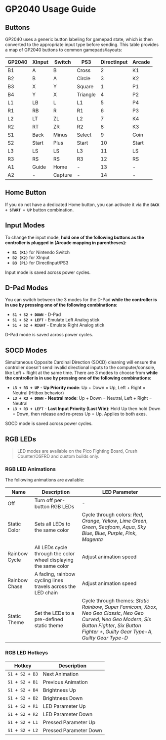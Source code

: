 # GP2040 Usage Guide

## Buttons

GP2040 uses a generic button labeling for gamepad state, which is then converted to the appropriate input type before sending. This table provides a map of GP2040 buttons to common gamepads/layouts:

| GP2040  | XInput | Switch  | PS3          | DirectInput  | Arcade |
| ------- | ------ | ------- | ------------ | ------------ | ------ |
| B1      | A      | B       | Cross        | 2            | K1     |
| B2      | B      | A       | Circle       | 3            | K2     |
| B3      | X      | Y       | Square       | 1            | P1     |
| B4      | Y      | X       | Triangle     | 4            | P2     |
| L1      | LB     | L       | L1           | 5            | P4     |
| R1      | RB     | R       | R1           | 6            | P3     |
| L2      | LT     | ZL      | L2           | 7            | K4     |
| R2      | RT     | ZR      | R2           | 8            | K3     |
| S1      | Back   | Minus   | Select       | 9            | Coin   |
| S2      | Start  | Plus    | Start        | 10           | Start  |
| L3      | LS     | LS      | L3           | 11           | LS     |
| R3      | RS     | RS      | R3           | 12           | RS     |
| A1      | Guide  | Home    | -            | 13           | -      |
| A2      | -      | Capture | -            | 14           | -      |

## Home Button

If you do not have a dedicated Home button, you can activate it via the **`BACK + START + UP`** button combination.

## Input Modes

To change the input mode, **hold one of the following buttons as the controller is plugged in (Arcade mapping in parentheses):**

* **`B1 (K1)`** for Nintendo Switch
* **`B2 (K2)`** for XInput
* **`B3 (P1)`** for DirectInput/PS3

Input mode is saved across power cycles.

## D-Pad Modes

You can switch between the 3 modes for the D-Pad **while the controller is in use by pressing one of the following combinations:**

* **`S1 + S2 + DOWN`** - D-Pad
* **`S1 + S2 + LEFT`** - Emulate Left Analog stick
* **`S1 + S2 + RIGHT`** - Emulate Right Analog stick

D-Pad mode is saved across power cycles.

## SOCD Modes

Simultaneous Opposite Cardinal Direction (SOCD) cleaning will ensure the controller doesn't send invalid directional inputs to the computer/console, like Left + Right at the same time. There are 3 modes to choose from **while the controller is in use by pressing one of the following combinations:**

* **`L3 + R3 + UP`** - **Up Priority mode**: Up + Down = Up, Left + Right = Neutral (Hitbox behavior)
* **`L3 + R3 + DOWN`** - **Neutral mode**: Up + Down = Neutral, Left + Right = Neutral
* **`L3 + R3 + LEFT`** - **Last Input Priority (Last Win)**: Hold Up then hold Down = Down, then release and re-press Up = Up. Applies to both axes.

SOCD mode is saved across power cycles.

## RGB LEDs

> LED modes are available on the Pico Fighting Board, Crush Counter/OSFRD and custom builds only.

### RGB LED Animations

The following animations are available:

| Name | Description | LED Parameter |
| - | - | - |
| Off | Turn off per-button RGB LEDs | - |
| Static Color | Sets all LEDs to the same color | Cycle through colors: *Red*, *Orange*, *Yellow*, *Lime Green*, *Green*, *Seafoam*, *Aqua*, *Sky Blue*, *Blue*, *Purple*, *Pink*, *Magenta* |
| Rainbow Cycle | All LEDs cycle through the color wheel displaying the same color | Adjust animation speed |
| Rainbow Chase | A fading, rainbow cycling lines travels across the LED chain | Adjust animation speed |
| Static Theme | Set the LEDs to a pre-defined static theme | Cycle through themes: *Static Rainbow*, *Super Famicom*, *Xbox*, *Neo Geo Classic*, *Neo Geo Curved*, *Neo Geo Modern*, *Six Button Fighter*, *Six Button Fighter +*, *Guilty Gear Type-A*, *Guilty Gear Type-D* |

### RGB LED Hotkeys

| Hotkey | Description |
| - | - |
| `S1 + S2 + B3` | Next Animation |
| `S1 + S2 + B1` | Previous Animation |
| `S1 + S2 + B4` | Brightness Up |
| `S1 + S2 + B2` | Brightness Down |
| `S1 + S2 + R1` | LED Parameter Up |
| `S1 + S2 + R2` | LED Parameter Down |
| `S1 + S2 + L1` | Pressed Parameter Up |
| `S1 + S2 + L2` | Pressed Parameter Down |
